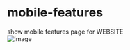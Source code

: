 # mobile-features
show mobile features page for WEBSITE
<br>
![image](https://github.com/user-attachments/assets/363b3e8f-11af-4383-a656-5a472781a211)

